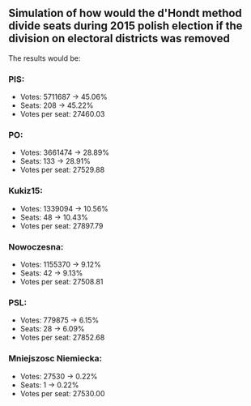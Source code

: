 ## Simulation of how would the d'Hondt method divide seats during 2015 polish election if the division on electoral districts was removed

The results would be:

### PIS:
* Votes: 5711687 -> 45.06%
* Seats: 208 -> 45.22%
* Votes per seat: 27460.03

### PO:
* Votes: 3661474 -> 28.89%
* Seats: 133 -> 28.91%
* Votes per seat: 27529.88

### Kukiz15:
* Votes: 1339094 -> 10.56%
* Seats: 48 -> 10.43%
* Votes per seat: 27897.79

### Nowoczesna:
* Votes: 1155370 -> 9.12%
* Seats: 42 -> 9.13%
* Votes per seat: 27508.81

### PSL:
* Votes: 779875 -> 6.15%
* Seats: 28 -> 6.09%
* Votes per seat: 27852.68

### Mniejszosc Niemiecka:
* Votes: 27530 -> 0.22%
* Seats: 1 -> 0.22%
* Votes per seat: 27530.00

